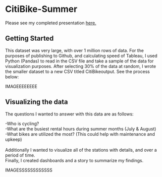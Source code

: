# CitiBike-Summer

Please see my completed presentation [here.](https://public.tableau.com/views/CitiBikeSummerEdition/CitiBikeSummerEdition?:language=en-US&publish=yes&:display_count=n&:origin=viz_share_link)

## Getting Started  
This dataset was very large, with over 1 million rows of data. For the purposes of publishing to Github, and calculating speed of Tableau, I used Python (Pandas) to read in the CSV file and take a sample of the data for visualization purposes. After selecting 30% of the data at random, I wrote the smaller dataset to a new CSV titled CitiBikeoutput. See the process below:

IMAGEEEEEEEE

## Visualizing the data  
The questions I wanted to answer with this data are as follows:

-Who is cycling?  <br>
-What are the busiest rental hours during summer months (July & August)  <br>
-What bikes are utilized the most? (This could help with maintenance and upkeep)   <br>   
Additionally I wanted to visualize all of the stations with details, and over a period of time. <br>
Finally, I created dashboards and a story to summarize my findings. <br>


IMAGESSSSSSSSSSSS

